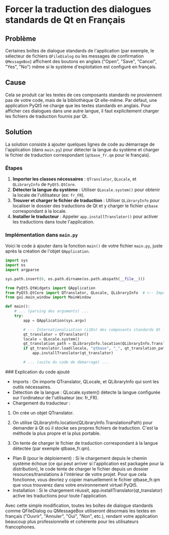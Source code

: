 # Forcer la traduction des dialogues standards de Qt en Français

## Problème

Certaines boîtes de dialogue standards de l'application (par exemple, le sélecteur de fichiers `QFileDialog` ou les messages de confirmation `QMessageBox`) affichent des boutons en anglais ("Open", "Save", "Cancel", "Yes", "No") même si le système d'exploitation est configuré en français.

## Cause

Cela se produit car les textes de ces composants standards ne proviennent pas de votre code, mais de la bibliothèque Qt elle-même. Par défaut, une application PyQt5 ne charge que les textes standards en anglais. Pour afficher ces dialogues dans une autre langue, il faut explicitement charger les fichiers de traduction fournis par Qt.

## Solution

La solution consiste à ajouter quelques lignes de code au démarrage de l'application (dans `main.py`) pour détecter la langue du système et charger le fichier de traduction correspondant (`qtbase_fr.qm` pour le français).

### Étapes

1.  **Importer les classes nécessaires** : `QTranslator`, `QLocale`, et `QLibraryInfo` de `PyQt5.QtCore`.
2.  **Détecter la langue du système** : Utiliser `QLocale.system()` pour obtenir la locale de l'utilisateur (ex: `fr_FR`).
3.  **Trouver et charger le fichier de traduction** : Utiliser `QLibraryInfo` pour localiser le dossier des traductions de Qt et y charger le fichier `qtbase` correspondant à la locale.
4.  **Installer le traducteur** : Appeler `app.installTranslator()` pour activer les traductions dans toute l'application.

### Implémentation dans `main.py`

Voici le code à ajouter dans la fonction `main()` de votre fichier `main.py`, juste après la création de l'objet `QApplication`.

```python
import sys
import os
import argparse

sys.path.insert(0, os.path.dirname(os.path.abspath(__file__)))

from PyQt5.QtWidgets import QApplication
from PyQt5.QtCore import QTranslator, QLocale, QLibraryInfo  # <-- Importer les classes
from gui.main_window import MainWindow

def main():
    # ... (parsing des arguments) ...
    try:
        app = QApplication(sys.argv)

        # --- Internationalisation (i18n) des composants standards Qt ---
        qt_translator = QTranslator()
        locale = QLocale.system()
        qt_translation_path = QLibraryInfo.location(QLibraryInfo.TranslationsPath)
        if qt_translator.load(locale, "qtbase", "_", qt_translation_path):
            app.installTranslator(qt_translator)

        # ... (suite du code de démarrage) ...
```


### Explication du code ajouté
- Imports : On importe QTranslator, QLocale, et QLibraryInfo qui sont les outils nécessaires.
- Détection de la langue : QLocale.system() détecte la langue configurée sur l'ordinateur de l'utilisateur (ex: fr_FR).
- Chargement du traducteur :
1. On crée un objet QTranslator.

2. On utilise QLibraryInfo.location(QLibraryInfo.TranslationsPath) pour demander à Qt où il stocke ses propres fichiers de traduction. C'est la méthode la plus propre et la plus portable.

3. On tente de charger le fichier de traduction correspondant à la langue détectée (par exemple qtbase_fr.qm).

- Plan B (pour le déploiement) : Si le chargement depuis le chemin système échoue (ce qui peut arriver si l'application est packagée pour la distribution), le code tente de charger le fichier depuis un dossier resources/translations à l'intérieur de votre projet. Pour que cela fonctionne, vous devriez y copier manuellement le fichier qtbase_fr.qm que vous trouverez dans votre environnement virtuel PyQt5.
- Installation : Si le chargement réussit, app.installTranslator(qt_translator) active les traductions pour toute l'application.

Avec cette simple modification, toutes les boîtes de dialogue standards comme QFileDialog ou QMessageBox utiliseront désormais les textes en français ("Ouvrir", "Annuler", "Oui", "Non", etc.), rendant votre application beaucoup plus professionnelle et cohérente pour les utilisateurs francophones.

